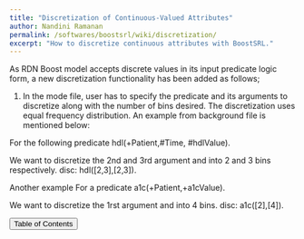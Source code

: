 ```yaml
---
title: "Discretization of Continuous-Valued Attributes"
author: Nandini Ramanan
permalink: /softwares/boostsrl/wiki/discretization/
excerpt: "How to discretize continuous attributes with BoostSRL."
---
```


As RDN Boost model accepts discrete values in its input predicate logic form, a new discretization functionality has been added as follows;

1. In the mode file, user has to specify the predicate and its arguments to discretize along with the number of bins desired. The discretization uses equal frequency distribution. An example from background file is mentioned below:

For the following predicate
hdl(+Patient,#Time, #hdlValue).
 
We want to discretize the 2nd and 3rd argument and into 2 and 3 bins respectively.
disc: hdl([2,3],[2,3]).

Another example 
For a predicate 
a1c(+Patient,+a1cValue).

We want to discretize the 1rst argument and into 4 bins.
disc: a1c([2],[4]).

<button class="btn btn--primary btn--large" onclick="topOfPage()">Table of Contents</button>

<script>
function topOfPage() {
    $('html, body').animate({ scrollTop: 0 }, 'fast');
}
</script>
